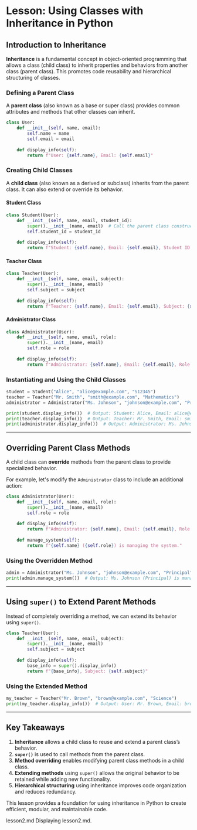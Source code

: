 # Lesson: Using Classes with Inheritance in Python

## Introduction to Inheritance
**Inheritance** is a fundamental concept in object-oriented programming that allows a class (child class) to inherit properties and behaviors from another class (parent class). This promotes code reusability and hierarchical structuring of classes.

### Defining a Parent Class
A **parent class** (also known as a base or super class) provides common attributes and methods that other classes can inherit.

```python
class User:
    def __init__(self, name, email):
        self.name = name
        self.email = email
    
    def display_info(self):
        return f"User: {self.name}, Email: {self.email}"
```

### Creating Child Classes
A **child class** (also known as a derived or subclass) inherits from the parent class. It can also extend or override its behavior.

#### Student Class
```python
class Student(User):
    def __init__(self, name, email, student_id):
        super().__init__(name, email)  # Call the parent class constructor
        self.student_id = student_id
    
    def display_info(self):
        return f"Student: {self.name}, Email: {self.email}, Student ID: {self.student_id}"
```

#### Teacher Class
```python
class Teacher(User):
    def __init__(self, name, email, subject):
        super().__init__(name, email)
        self.subject = subject
    
    def display_info(self):
        return f"Teacher: {self.name}, Email: {self.email}, Subject: {self.subject}"
```

#### Administrator Class
```python
class Administrator(User):
    def __init__(self, name, email, role):
        super().__init__(name, email)
        self.role = role
    
    def display_info(self):
        return f"Administrator: {self.name}, Email: {self.email}, Role: {self.role}"
```

### Instantiating and Using the Child Classes
```python
student = Student("Alice", "alice@example.com", "S12345")
teacher = Teacher("Mr. Smith", "smith@example.com", "Mathematics")
administrator = Administrator("Ms. Johnson", "johnson@example.com", "Principal")

print(student.display_info())  # Output: Student: Alice, Email: alice@example.com, Student ID: S12345
print(teacher.display_info())  # Output: Teacher: Mr. Smith, Email: smith@example.com, Subject: Mathematics
print(administrator.display_info())  # Output: Administrator: Ms. Johnson, Email: johnson@example.com, Role: Principal
```

---

## Overriding Parent Class Methods
A child class can **override** methods from the parent class to provide specialized behavior.

For example, let's modify the `Administrator` class to include an additional action:

```python
class Administrator(User):
    def __init__(self, name, email, role):
        super().__init__(name, email)
        self.role = role
    
    def display_info(self):
        return f"Administrator: {self.name}, Email: {self.email}, Role: {self.role}"
    
    def manage_system(self):
        return f"{self.name} ({self.role}) is managing the system."
```

### Using the Overridden Method
```python
admin = Administrator("Ms. Johnson", "johnson@example.com", "Principal")
print(admin.manage_system())  # Output: Ms. Johnson (Principal) is managing the system.
```

---

## Using `super()` to Extend Parent Methods
Instead of completely overriding a method, we can extend its behavior using `super()`.

```python
class Teacher(User):
    def __init__(self, name, email, subject):
        super().__init__(name, email)
        self.subject = subject
    
    def display_info(self):
        base_info = super().display_info()
        return f"{base_info}, Subject: {self.subject}"
```

### Using the Extended Method
```python
my_teacher = Teacher("Mr. Brown", "brown@example.com", "Science")
print(my_teacher.display_info())  # Output: User: Mr. Brown, Email: brown@example.com, Subject: Science
```

---

## Key Takeaways
1. **Inheritance** allows a child class to reuse and extend a parent class’s behavior.
2. **`super()`** is used to call methods from the parent class.
3. **Method overriding** enables modifying parent class methods in a child class.
4. **Extending methods** using `super()` allows the original behavior to be retained while adding new functionality.
5. **Hierarchical structuring** using inheritance improves code organization and reduces redundancy.

This lesson provides a foundation for using inheritance in Python to create efficient, modular, and maintainable code.

lesson2.md
Displaying lesson2.md.